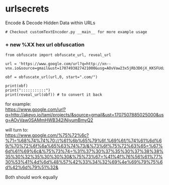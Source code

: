 # urlsecrets
Encode &amp; Decode Hidden Data within URLs
```
# Checkout customTextEncoder.py __main__ for more example usage
```

### + new %XX hex url obfuscation
```
from obfuscate import obfuscate_url, reveal_url

url = 'https://www.google.com/url?q=http://xn--vnx.io&source=gmail&ust=1707493827421000&usg=AOvVaw23x5jRb3D6jX_KKSFUdzBB'

obf = obfuscate_url(url,0, start=".com/")

print(obf)
print(":::::::::::")
print(reveal_url(obf)) # to convert it back

```

for example:<br>
https://www.google.com/url?q=http://akeyo.io/tami/projects/&source=gmail&ust=1707507885025000&usg=AOvVaw0SAMmHWB342iNiyumBmyQ2

will turn to: <br>
https://www.google.com/%75%72%6c?%71=%68%74%74%70://%61%6b%65%79%6f.%69%6f/%74%61%6d%69/%70%72%6f%6a%65%63%74%73/&%73%6f%75%72%63%65=%67%6d%61%69%6c&%75%73%74=%31%37%30%37%35%30%37%38%38%35%30%32%35%30%30%30&%75%73%67=%41%4f%76%56%61%77%30%53%41%4d%6d%48%57%42%33%34%32%69%4e%69%79%75%6d%42%6d%79%51%32&

Both should work equally

